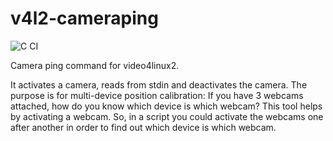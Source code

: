 # v4l2-cameraping

![C CI](https://github.com/christianhujer/v4l2-cameraping/workflows/C%20CI/badge.svg)

Camera ping command for video4linux2.

It activates a camera, reads from stdin and deactivates the camera.
The purpose is for multi-device position calibration:
If you have 3 webcams attached, how do you know which device is which webcam?
This tool helps by activating a webcam.
So, in a script you could activate the webcams one after another in order to find out which device is which webcam.
